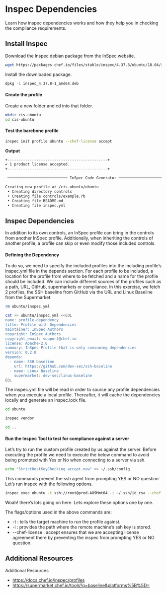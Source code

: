 # Inspec Dependencies
Learn how inspec dependencies works and how they help you in checking the compliance requirements.
## Install Inspec
Download the Inspec debian package from the InSpec website.
```sh
wget https://packages.chef.io/files/stable/inspec/4.37.8/ubuntu/18.04/inspec_4.37.8-1_amd64.deb
```
Install the downloaded package.
```sh
dpkg -i inspec_4.37.8-1_amd64.deb
```
#### Create the profile
Create a new folder and cd into that folder.
```sh
mkdir cis-ubuntu
cd cis-ubuntu
```
#### Test the barebone profile
```sh
inspec init profile ubuntu --chef-license accept
```
**Output**
```sh
+---------------------------------------------+
✔ 1 product license accepted.
+---------------------------------------------+

 ─────────────────────────── InSpec Code Generator ─────────────────────────── 

Creating new profile at /cis-ubuntu/ubuntu
 • Creating directory controls
 • Creating file controls/example.rb
 • Creating file README.md
 • Creating file inspec.yml
 ```
 ## Inspec Dependencies
In addition to its own controls, an InSpec profile can bring in the controls from another InSpec profile.
Additionally, when inheriting the controls of another profile, a profile can skip or even modify those included controls.
#### Defining the Dependency
To do so, we need to specify the included profiles into the including profile’s inspec.yml file in the depends section.
For each profile to be included, a location for the profile from where to be fetched and a name for the profile should be included.
We can include different sources of the profiles such as a path, URL, GitHub, supermarkets or compliance. In this exercise, we fetch 2 profiles, the SSH baseline from GitHub via the URL and Linux Baseline from the Supermarket.
```sh
rm ubuntu/inspec.yml
```
```sh
cat >> ubuntu/inspec.yml <<EOL
name: profile-dependency
title: Profile with Dependencies
maintainer: InSpec Authors
copyright: InSpec Authors
copyright_email: support@chef.io
license: Apache-2.0
summary: InSpec Profile that is only consuming dependencies
version: 0.2.0
depends:
  - name: SSH baseline
    url: https://github.com/dev-sec/ssh-baseline
  - name: Linux Baseline
    supermarket: dev-sec/linux-baseline
EOL
```
The inspec.yml file will be read in order to source any profile dependencies when you execute a local profile. Thereafter, it will cache the dependencies locally and generate an inspec.lock file.
```sh
cd ubuntu
```
```sh
inspec vendor
```
```sh
cd ..
```
#### Run the Inspec Tool to test for compliance against a server
Let’s try to run the custom profile created by us against the server. Before executing the profile we need to execute the below command to avoid being prompted with Yes or No when connecting to a server via ssh.
```sh
echo "StrictHostKeyChecking accept-new" >> ~/.ssh/config
```
This commands prevent the ssh agent from prompting YES or NO question`
Let’s run inspec with the following options.
```sh
inspec exec ubuntu -t ssh://root@prod-A89Mmt64 -i ~/.ssh/id_rsa --chef-license accept
```
Woah! there’s lots going on here. Lets explore these options one by one.

The flags/options used in the above commands are:

- -t : tells the target machine to run the profile against.
- -i : provides the path where the remote machine’s ssh key is stored.
- --chef-license : accept ensures that we are accepting license agreement there by preventing the inspec from prompting YES or NO question.
## Additional Resources
Additional Resources
- https://docs.chef.io/inspec/profiles
- https://supermarket.chef.io/tools?q=baseline&platforms%5B%5D=





